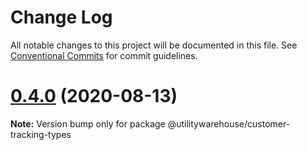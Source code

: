 # Change Log

All notable changes to this project will be documented in this file.
See [Conventional Commits](https://conventionalcommits.org) for commit guidelines.

# [0.4.0](https://github.com/utilitywarehouse/customer-tracking-sdk/compare/v0.4.0-alpha.0...v0.4.0) (2020-08-13)

**Note:** Version bump only for package @utilitywarehouse/customer-tracking-types
